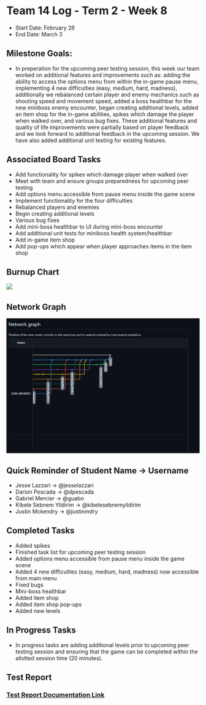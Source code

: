 # Team 14 Log - Term 2 - Week 8
- Start Date: February 26
- End Date: March 3

## Milestone Goals:
- In preperation for the upcoming peer testing session, this week our team worked on additional features and improvements such as: adding the ability to access the options menu from within the in-game pause menu, implementing 4 new difficulties (easy, medium, hard, madness), additionally we rebalanced certain player and enemy mechanics such as shooting speed and movement speed, added a boss healthbar for the new miniboss enemy encounter, began creating additional levels, added an item shop for the in-game abilities, spikes which damage the player when walked over, and various bug fixes. These additional features and quality of life improvements were partially based on player feedback and we look forward to additional feedback in the upcoming session. We have also added additional unit testing for existing features. 

## Associated Board Tasks
- Add functionality for spikes which damage player when walked over
- Meet with team and ensure groups preparedness for upcoming peer testing
- Add options menu accessible from pause menu inside the game scene
- Implement functionality for the four difficulties
- Rebalanced players and enemies
- Begin creating additional levels
- Various bug fixes
- Add mini-boss healthbar to UI during mini-boss encounter
- Add additional unit tests for miniboss health system/healthbar
- Add in-game item shop
- Add pop-ups which appear when player approaches items in the item shop

## Burnup Chart
![](screenshots/t2week8_burnup.PNG)

## Network Graph
![](screenshots/networkgraph_t2_week8.png)

## Quick Reminder of Student Name → Username
- Jesse Lazzari → @jesselazzari
- Darion Pescada → @dpescada
- Gabriel Mercier → @guabo
- Kibele Sebnem Yildirim → @kibelesebnemyildirim
- Justin Mckendry → @justinmdry

## Completed Tasks
- Added spikes 
- Finished task list for upcoming peer testing session
- Added options menu accessible from pause menu inside the game scene
- Added 4 new difficulties (easy, medium, hard, madness) now accessible from main menu
- Fixed bugs
- Mini-boss healthbar
- Added item shop
- Added item shop pop-ups
- Added new levels

## In Progress Tasks
- In progress tasks are adding additional levels prior to upcoming peer testing session and ensuring that the game can be completed within the allotted session time (20 minutes). 

## Test Report 
### [Test Report Documentation Link](../../tests/Test_log.md)
